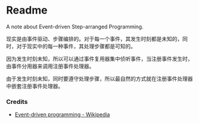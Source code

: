 # Readme
A note about Event-driven Step-arranged Programming.

现实是由事件驱动、步骤编排的。对于每一个事件，其发生时刻都是未知的，同时，对于现实中的每一种事件，其处理步骤都是可知的。

因为发生时刻未知，所以可以通过事件复用器集中侦听事件，当注册事件发生时，由事件分用器来调用注册事件处理器。

由于发生时刻未知，同时要遵守处理步骤，所以最自然的方式就在注册事件处理器中嵌套注册事件处理器。

### Credits
- [Event-driven programming - Wikipedia](https://en.wikipedia.org/wiki/Event-driven_programming)
